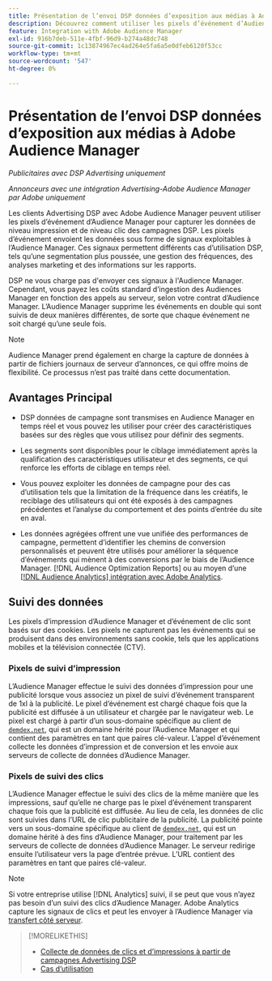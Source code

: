 ```yaml
---
title: Présentation de l’envoi DSP données d’exposition aux médias à Adobe Audience Manager
description: Découvrez comment utiliser les pixels d’événement d’Audience Manager pour capturer les données de niveau impression et de clic des campagnes Advertising DSP
feature: Integration with Adobe Audience Manager
exl-id: 916b7deb-511e-4fbf-96d9-b274a48dc748
source-git-commit: 1c13874967ec4ad264e5fa6a5e0dfeb6120f53cc
workflow-type: tm+mt
source-wordcount: '547'
ht-degree: 0%

---
```


# Présentation de l’envoi DSP données d’exposition aux médias à Adobe Audience Manager

*Publicitaires avec DSP Advertising uniquement*

*Annonceurs avec une intégration Advertising-Adobe Audience Manager par Adobe uniquement*

Les clients Advertising DSP avec Adobe Audience Manager peuvent utiliser les pixels d’événement d’Audience Manager pour capturer les données de niveau impression et de niveau clic des campagnes DSP. Les pixels d’événement envoient les données sous forme de signaux exploitables à l’Audience Manager. Ces signaux permettent différents cas d’utilisation DSP, tels qu’une segmentation plus poussée, une gestion des fréquences, des analyses marketing et des informations sur les rapports.

DSP ne vous charge pas d&#39;envoyer ces signaux à l&#39;Audience Manager. Cependant, vous payez les coûts standard d’ingestion des Audiences Manager en fonction des appels au serveur, selon votre contrat d’Audience Manager. L’Audience Manager supprime les événements en double qui sont suivis de deux manières différentes, de sorte que chaque événement ne soit chargé qu’une seule fois.

>[!NOTE]
>
> Audience Manager prend également en charge la capture de données à partir de fichiers journaux de serveur d’annonces, ce qui offre moins de flexibilité. Ce processus n’est pas traité dans cette documentation.

## Avantages Principal

* DSP données de campagne sont transmises en Audience Manager en temps réel et vous pouvez les utiliser pour créer des caractéristiques basées sur des règles que vous utilisez pour définir des segments.

* Les segments sont disponibles pour le ciblage immédiatement après la qualification des caractéristiques utilisateur et des segments, ce qui renforce les efforts de ciblage en temps réel.

* Vous pouvez exploiter les données de campagne pour des cas d’utilisation tels que la limitation de la fréquence dans les créatifs, le reciblage des utilisateurs qui ont été exposés à des campagnes précédentes et l’analyse du comportement et des points d’entrée du site en aval.

* Les données agrégées offrent une vue unifiée des performances de campagne, permettent d’identifier les chemins de conversion personnalisés et peuvent être utilisés pour améliorer la séquence d’événements qui mènent à des conversions par le biais de l’Audience Manager. [!DNL Audience Optimization Reports] ou au moyen d’une [[!DNL Audience Analytics] intégration avec Adobe Analytics](/help/integrations/audience-manager/audience-analytics.md).

## Suivi des données

Les pixels d’impression d’Audience Manager et d’événement de clic sont basés sur des cookies. Les pixels ne capturent pas les événements qui se produisent dans des environnements sans cookie, tels que les applications mobiles et la télévision connectée (CTV).

### Pixels de suivi d’impression

L’Audience Manager effectue le suivi des données d’impression pour une publicité lorsque vous associez un pixel de suivi d’événement transparent de 1xl à la publicité. Le pixel d’événement est chargé chaque fois que la publicité est diffusée à un utilisateur et chargée par le navigateur web. Le pixel est chargé à partir d’un sous-domaine spécifique au client de [`demdex.net`](https://experienceleague.adobe.com/docs/audience-manager/user-guide/reference/demdex-calls.html), qui est un domaine hérité pour l’Audience Manager et qui contient des paramètres en tant que paires clé-valeur. L’appel d’événement collecte les données d’impression et de conversion et les envoie aux serveurs de collecte de données d’Audience Manager.

### Pixels de suivi des clics

L’Audience Manager effectue le suivi des clics de la même manière que les impressions, sauf qu’elle ne charge pas le pixel d’événement transparent chaque fois que la publicité est diffusée. Au lieu de cela, les données de clic sont suivies dans l’URL de clic publicitaire de la publicité. La publicité pointe vers un sous-domaine spécifique au client de [`demdex.net`](https://experienceleague.adobe.com/docs/audience-manager/user-guide/reference/demdex-calls.html), qui est un domaine hérité à des fins d’Audience Manager, pour traitement par les serveurs de collecte de données d’Audience Manager. Le serveur redirige ensuite l’utilisateur vers la page d’entrée prévue. L’URL contient des paramètres en tant que paires clé-valeur.

>[!NOTE]
>
>Si votre entreprise utilise [!DNL Analytics] suivi, il se peut que vous n’ayez pas besoin d’un suivi des clics d’Audience Manager. Adobe Analytics capture les signaux de clics et peut les envoyer à l’Audience Manager via [transfert côté serveur](https://experienceleague.adobe.com/docs/analytics/admin/admin-tools/server-side-forwarding/ssf.html).

>[!MORELIKETHIS]
>
>* [Collecte de données de clics et d’impressions à partir de campagnes Advertising DSP](collect.md)
>* [Cas d’utilisation](use-cases.md)

